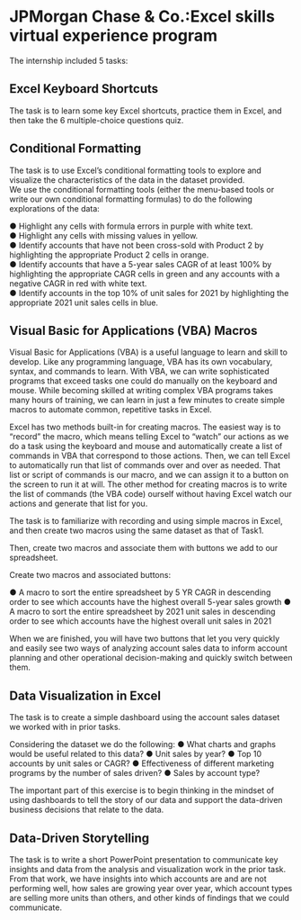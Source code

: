 # JPMorgan Chase & Co.:Excel skills virtual experience program
The internship included 5 tasks:
## Excel Keyboard Shortcuts
The task is to learn some key Excel shortcuts, practice them in Excel, and then take the 6 multiple-choice questions quiz.  

## Conditional Formatting
The task is to use Excel’s conditional formatting tools to explore and visualize the characteristics of the data in the dataset provided.\
We use the conditional formatting tools (either the menu-based tools or write our own conditional formatting formulas) to do the following explorations of the data:

● Highlight any cells with formula errors in purple with white text.\
● Highlight any cells with missing values in yellow.\
● Identify accounts that have not been cross-sold with Product 2 by highlighting the appropriate Product 2 cells in orange.\
● Identify accounts that have a 5-year sales CAGR of at least 100% by highlighting the appropriate CAGR cells in green and any accounts with a negative CAGR in red with    white text.\
● Identify accounts in the top 10% of unit sales for 2021 by highlighting the appropriate 2021 unit sales cells in blue.

## Visual Basic for Applications (VBA) Macros
Visual Basic for Applications (VBA) is a useful language to learn and skill to develop. Like any programming language, VBA has its own vocabulary, syntax, and commands to learn. With VBA, we can write sophisticated programs that exceed tasks one could do manually on the keyboard and mouse. While becoming skilled at writing complex VBA programs takes many hours of training, we can learn in just a few minutes to create simple macros to automate common, repetitive tasks in Excel.  

Excel has two methods built-in for creating macros. The easiest way is to “record” the macro, which means telling Excel to “watch” our actions as we do a task using the keyboard and mouse and automatically create a list of commands in VBA that correspond to those actions. Then, we can tell Excel to automatically run that list of commands over and over as needed. That list or script of commands is our macro, and we can assign it to a button on the screen to run it at will. The other method for creating macros is to write the list of commands (the VBA code) ourself without having Excel watch our actions and generate that list for you.  

The task is to familiarize with recording and using simple macros in Excel, and then create two macros using the same dataset as that of Task1.
 
Then, create two macros and associate them with buttons we add to our spreadsheet.  

Create two macros and associated buttons:

● A macro to sort the entire spreadsheet by 5 YR CAGR in descending order to see which accounts have the highest overall 5-year sales growth
● A macro to sort the entire spreadsheet by 2021 unit sales in descending order to see which accounts have the highest overall unit sales in 2021

When we are finished, you will have two buttons that let you very quickly and easily see two ways of analyzing account sales data to inform account planning and other operational decision-making and quickly switch between them.  
 
## Data Visualization in Excel
The task is to create a simple dashboard using the account sales dataset we worked with in prior tasks. 

Considering the dataset we do the following:
● What charts and graphs would be useful related to this data? 
● Unit sales by year? 
● Top 10 accounts by unit sales or CAGR? 
● Effectiveness of different marketing programs by the number of sales driven? 
● Sales by account type? 

The important part of this exercise is to begin thinking in the mindset of using dashboards to tell the story of our data and support the data-driven business decisions that relate to the data.

## Data-Driven Storytelling 
The task is to write a short PowerPoint presentation to communicate key insights and data from the analysis and visualization work in the prior task.\
From that work, we have insights into which accounts are and are not performing well, how sales are growing year over year, which account types are selling more units than others, and other kinds of findings that we could communicate. 




